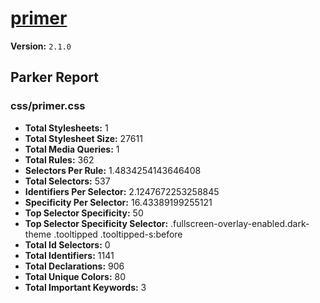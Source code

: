 # [primer]( http://primercss.io )

**Version:** `2.1.0`

## Parker Report

### css/primer.css

- **Total Stylesheets:** 1
- **Total Stylesheet Size:** 27611
- **Total Media Queries:** 1
- **Total Rules:** 362
- **Selectors Per Rule:** 1.4834254143646408
- **Total Selectors:** 537
- **Identifiers Per Selector:** 2.1247672253258845
- **Specificity Per Selector:** 16.43389199255121
- **Top Selector Specificity:** 50
- **Top Selector Specificity Selector:** .fullscreen-overlay-enabled.dark-theme .tooltipped .tooltipped-s:before
- **Total Id Selectors:** 0
- **Total Identifiers:** 1141
- **Total Declarations:** 906
- **Total Unique Colors:** 80
- **Total Important Keywords:** 3
